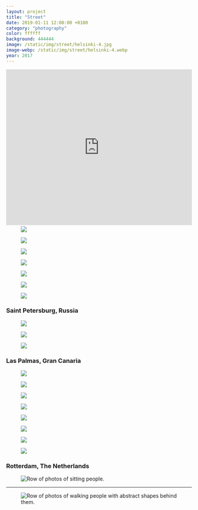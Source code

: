 ```yaml
---
layout: project
title: "Street"
date: 2019-01-11 12:00:00 +0100
category: "photography"
color: ffffff
background: 444444
image: /static/img/street/helsinki-4.jpg
image-webp: /static/img/street/helsinki-4.webp
year: 2017
---
```



<figure class="project__picture-group--light" style="margin:0 0 8vw;">
  <div style="width:100%;height:0;padding-bottom:44%;position:relative;text-align:left;">
    <iframe src="https://player.vimeo.com/video/355866914" width="100%" height="100%" frameborder="0" webkitallowfullscreen mozallowfullscreen allowfullscreen style="height:44vw;"></iframe>
  </div>
</figure>


### Helsinki, Finland

<div class="project__picture-group">

  <figure class="project__picture">
  <picture>
    <source data-srcset="/static/img/street/helsinki-1.webp 1x,
      /static/img/street/helsinki-1@2x.webp 2x"
      type="image/webp" class="lazy">
      <img loading="lazy" class="project__image lazy"
        data-srcset="/static/img/street/helsinki-1.jpg 1x,
          /static/img/street/helsinki-1@2x.jpg 2x"
        src="/static/img/placeholder.jpg"
        data-src="/static/img/street/helsinki-1.jpg">
  </picture>
  </figure>

  <figure class="project__picture">
  <picture>
    <source data-srcset="/static/img/street/helsinki-2.webp 1x,
      /static/img/street/helsinki-2@2x.webp 2x"
      type="image/webp" class="lazy">
      <img loading="lazy" class="project__image lazy"
        data-srcset="/static/img/street/helsinki-2.jpg 1x,
          /static/img/street/helsinki-2@2x.jpg 2x"
        src="/static/img/placeholder.jpg"
        data-src="/static/img/street/helsinki-2.jpg">
  </picture>
  </figure>

  <figure class="project__picture">
  <picture>
    <source data-srcset="/static/img/street/helsinki-3.webp 1x,
      /static/img/street/helsinki-3@2x.webp 2x"
      type="image/webp" class="lazy">
      <img loading="lazy" class="project__image lazy"
        data-srcset="/static/img/street/helsinki-3.jpg 1x,
          /static/img/street/helsinki-3@2x.jpg 2x"
        src="/static/img/placeholder.jpg"
        data-src="/static/img/street/helsinki-3.jpg">
  </picture>
  </figure>

  <figure class="project__picture">
  <picture>
    <source data-srcset="/static/img/street/helsinki-4.webp 1x,
      /static/img/street/helsinki-4@2x.webp 2x"
      type="image/webp" class="lazy">
      <img loading="lazy" class="project__image lazy"
        data-srcset="/static/img/street/helsinki-4.jpg 1x,
          /static/img/street/helsinki-4@2x.jpg 2x"
        src="/static/img/placeholder.jpg"
        data-src="/static/img/street/helsinki-4.jpg">
  </picture>
  </figure>

  <figure class="project__picture">
  <picture>
    <source data-srcset="/static/img/street/helsinki-5.webp 1x,
      /static/img/street/helsinki-5@2x.webp 2x"
      type="image/webp" class="lazy">
      <img loading="lazy" class="project__image lazy"
        data-srcset="/static/img/street/helsinki-5.jpg 1x,
          /static/img/street/helsinki-5@2x.jpg 2x"
        src="/static/img/placeholder.jpg"
        data-src="/static/img/street/helsinki-5.jpg">
  </picture>
  </figure>

  <figure class="project__picture">
  <picture>
    <source data-srcset="/static/img/street/helsinki-6.webp 1x,
      /static/img/street/helsinki-6@2x.webp 2x"
      type="image/webp" class="lazy">
      <img loading="lazy" class="project__image lazy"
        data-srcset="/static/img/street/helsinki-6.jpg 1x,
          /static/img/street/helsinki-6@2x.jpg 2x"
        src="/static/img/placeholder.jpg"
        data-src="/static/img/street/helsinki-6.jpg">
  </picture>
  </figure>

  <figure class="project__picture">
  <picture>
    <source data-srcset="/static/img/street/helsinki-7.webp 1x,
      /static/img/street/helsinki-7@2x.webp 2x"
      type="image/webp" class="lazy">
      <img loading="lazy" class="project__image lazy"
        data-srcset="/static/img/street/helsinki-7.jpg 1x,
          /static/img/street/helsinki-7@2x.jpg 2x"
        src="/static/img/placeholder.jpg"
        data-src="/static/img/street/helsinki-7.jpg">
  </picture>
  </figure>

  <figure class="project__picture">
  <picture>
    <source data-srcset="/static/img/street/helsinki-8.webp 1x,
      /static/img/street/helsinki-8@2x.webp 2x"
      type="image/webp" class="lazy">
      <img loading="lazy" class="project__image lazy"
        data-srcset="/static/img/street/helsinki-8.jpg 1x,
          /static/img/street/helsinki-8@2x.jpg 2x"
        src="/static/img/placeholder.jpg"
        data-src="/static/img/street/helsinki-8.jpg">
  </picture>
  </figure>

  <figure class="project__picture">
  <picture>
    <source data-srcset="/static/img/street/helsinki-9.webp 1x,
      /static/img/street/helsinki-9@2x.webp 2x"
      type="image/webp" class="lazy">
      <img loading="lazy" class="project__image lazy"
        data-srcset="/static/img/street/helsinki-9.jpg 1x,
          /static/img/street/helsinki-9@2x.jpg 2x"
        src="/static/img/placeholder.jpg"
        data-src="/static/img/street/helsinki-9.jpg">
  </picture>
  </figure>

  <figure class="project__picture">
  <picture>
    <source data-srcset="/static/img/street/helsinki-10.webp 1x,
      /static/img/street/helsinki-10@2x.webp 2x"
      type="image/webp" class="lazy">
      <img loading="lazy" class="project__image lazy"
        data-srcset="/static/img/street/helsinki-10.jpg 1x,
          /static/img/street/helsinki-10@2x.jpg 2x"
        src="/static/img/placeholder.jpg"
        data-src="/static/img/street/helsinki-10.jpg">
  </picture>
  </figure>

</div>


### Saint Petersburg, Russia

<div class="project__picture-group">

  <figure class="project__picture">
  <picture>
    <source data-srcset="/static/img/street/stpeters-1.webp 1x,
      /static/img/street/stpeters-1@2x.webp 2x"
      type="image/webp" class="lazy">
      <img loading="lazy" class="project__image lazy"
        data-srcset="/static/img/street/stpeters-1.jpg 1x,
          /static/img/street/stpeters-1@2x.jpg 2x"
        src="/static/img/placeholder.jpg"
        data-src="/static/img/street/stpeters-1.jpg">
  </picture>
  </figure>

  <figure class="project__picture">
  <picture>
    <source data-srcset="/static/img/street/stpeters-2.webp 1x,
      /static/img/street/stpeters-2@2x.webp 2x"
      type="image/webp" class="lazy">
      <img loading="lazy" class="project__image lazy"
        data-srcset="/static/img/street/stpeters-2.jpg 1x,
          /static/img/street/stpeters-2@2x.jpg 2x"
        src="/static/img/placeholder.jpg"
        data-src="/static/img/street/stpeters-2.jpg">
  </picture>
  </figure>

  <figure class="project__picture">
  <picture>
    <source data-srcset="/static/img/street/stpeters-3.webp 1x,
      /static/img/street/stpeters-3@2x.webp 2x"
      type="image/webp" class="lazy">
      <img loading="lazy" class="project__image lazy"
        data-srcset="/static/img/street/stpeters-3.jpg 1x,
          /static/img/street/stpeters-3@2x.jpg 2x"
        src="/static/img/placeholder.jpg"
        data-src="/static/img/street/stpeters-3.jpg">
  </picture>
  </figure>

</div>


### Las Palmas, Gran Canaria

<div class="project__picture-group">

  <figure class="project__picture">
  <picture>
    <source data-srcset="/static/img/street/grancanaria-1.webp 1x,
      /static/img/street/grancanaria-1@2x.webp 2x"
      type="image/webp" class="lazy">
      <img loading="lazy" class="project__image lazy"
        data-srcset="/static/img/street/grancanaria-1.jpg 1x,
          /static/img/street/grancanaria-1@2x.jpg 2x"
        src="/static/img/placeholder.jpg"
        data-src="/static/img/street/grancanaria-1.jpg">
  </picture>
  </figure>

  <figure class="project__picture">
  <picture>
    <source data-srcset="/static/img/street/grancanaria-2.webp 1x,
      /static/img/street/grancanaria-2@2x.webp 2x"
      type="image/webp" class="lazy">
      <img loading="lazy" class="project__image lazy"
        data-srcset="/static/img/street/grancanaria-2.jpg 1x,
          /static/img/street/grancanaria-2@2x.jpg 2x"
        src="/static/img/placeholder.jpg"
        data-src="/static/img/street/grancanaria-2.jpg">
  </picture>
  </figure>

  <figure class="project__picture">
  <picture>
    <source data-srcset="/static/img/street/grancanaria-3.webp 1x,
      /static/img/street/grancanaria-3@2x.webp 2x"
      type="image/webp" class="lazy">
      <img loading="lazy" class="project__image lazy"
        data-srcset="/static/img/street/grancanaria-3.jpg 1x,
          /static/img/street/grancanaria-3@2x.jpg 2x"
        src="/static/img/placeholder.jpg"
        data-src="/static/img/street/grancanaria-3.jpg">
  </picture>
  </figure>

  <figure class="project__picture">
  <picture>
    <source data-srcset="/static/img/street/grancanaria-4.webp 1x,
      /static/img/street/grancanaria-4@2x.webp 2x"
      type="image/webp" class="lazy">
      <img loading="lazy" class="project__image lazy"
        data-srcset="/static/img/street/grancanaria-4.jpg 1x,
          /static/img/street/grancanaria-4@2x.jpg 2x"
        src="/static/img/placeholder.jpg"
        data-src="/static/img/street/grancanaria-4.jpg">
  </picture>
  </figure>

  <figure class="project__picture">
  <picture>
    <source data-srcset="/static/img/street/grancanaria-5.webp 1x,
      /static/img/street/grancanaria-5@2x.webp 2x"
      type="image/webp" class="lazy">
      <img loading="lazy" class="project__image lazy"
        data-srcset="/static/img/street/grancanaria-5.jpg 1x,
          /static/img/street/grancanaria-5@2x.jpg 2x"
        src="/static/img/placeholder.jpg"
        data-src="/static/img/street/grancanaria-5.jpg">
  </picture>
  </figure>

  <figure class="project__picture">
  <picture>
    <source data-srcset="/static/img/street/grancanaria-6.webp 1x,
      /static/img/street/grancanaria-6@2x.webp 2x"
      type="image/webp" class="lazy">
      <img loading="lazy" class="project__image lazy"
        data-srcset="/static/img/street/grancanaria-6.jpg 1x,
          /static/img/street/grancanaria-6@2x.jpg 2x"
        src="/static/img/placeholder.jpg"
        data-src="/static/img/street/grancanaria-6.jpg">
  </picture>
  </figure>

  <figure class="project__picture">
  <picture>
    <source data-srcset="/static/img/street/grancanaria-7.webp 1x,
      /static/img/street/grancanaria-7@2x.webp 2x"
      type="image/webp" class="lazy">
      <img loading="lazy" class="project__image lazy"
        data-srcset="/static/img/street/grancanaria-7.jpg 1x,
          /static/img/street/grancanaria-7@2x.jpg 2x"
        src="/static/img/placeholder.jpg"
        data-src="/static/img/street/grancanaria-7.jpg">
  </picture>
  </figure>

  <figure class="project__picture">
  <picture>
    <source data-srcset="/static/img/street/grancanaria-8.webp 1x,
      /static/img/street/grancanaria-8@2x.webp 2x"
      type="image/webp" class="lazy">
      <img loading="lazy" class="project__image lazy"
        data-srcset="/static/img/street/grancanaria-8.jpg 1x,
          /static/img/street/grancanaria-8@2x.jpg 2x"
        src="/static/img/placeholder.jpg"
        data-src="/static/img/street/grancanaria-8.jpg">
  </picture>
  </figure>

</div>


### Rotterdam, The Netherlands

<figure class="full-width__picture">
  <picture>
    <source data-srcset="/static/img/street/zitten.webp 1x,
      /static/img/street/zitten@2x.webp 2x"
      type="image/webp" class="lazy">
    <img loading="lazy" class="full-width__image lazy" alt="Row of photos of sitting people."
      data-srcset="/static/img/street/zitten.jpg 1x,
        /static/img/street/zitten@2x.jpg 2x"
      src="/static/img/placeholder.jpg"
        data-src="/static/img/street/zitten.jpg">
  </picture>
</figure>

<hr>

<figure class="full-width__picture">
  <picture>
    <source data-srcset="/static/img/street/lopen.webp 1x,
      /static/img/street/lopen@2x.webp 2x"
      type="image/webp" class="lazy">
    <img loading="lazy" class="full-width__image lazy" alt="Row of photos of walking people with abstract shapes behind them."
      data-srcset="/static/img/street/lopen.jpg 1x,
        /static/img/street/lopen@2x.jpg 2x"
      src="/static/img/placeholder.jpg"
        data-src="/static/img/street/lopen.jpg">
  </picture>
</figure>
